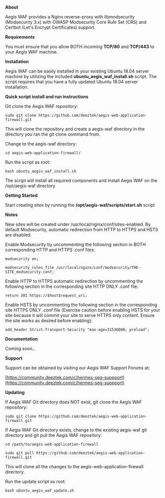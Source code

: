 **About**

Aegis WAF provides a Nginx reverse-proxy with libmodsecurity (Modsecurity 3.x) with OWASP Modsecurity Core Rule Set (CRS) and Certbot (Let's Encrypt Certificates) support.

**Requirements**

You must ensure that you allow BOTH incoming **TCP/80** and **TCP/443** to your Aegis WAF machine.

**Installation**

Aegis WAF can be easily installed in your existing Ubuntu 18.04 server machine by utilizing the included **ubuntu_aegis_waf_install.sh** script. The script requires that you have a fully updated Ubuntu 18.04 server installation.

**Quick script install and run instructions**

Git clone the Aegis WAF repository:

`sudo git clone https://github.com/deeztek/aegis-web-application-firewall.git`

This will clone the repository and create a aegis-waf directory in the directory you ran the git clone command from.

Change to the aegis-waf directory:

`cd aegis-web-application-firewall/`

Run the script as root:

`bash ubuntu_aegis_waf_install.sh`

The script will install all required components and install Aegis WAF on the /opt/aegis-waf directory

**Getting Started**

Start creating sites by running the **/opt/aegis-waf/scripts/start.sh** script

**Notes**

New sites will be created under /usr/local/nginx/conf/sites-enabled. By default Modsecurity, automatic redirection from HTTP to HTTPS  and HSTS are disabled.

Enable Modsecurity by uncommenting the following section in BOTH corresponding HTTP and HTTPS .conf files:

`modsecurity on;`

`modsecurity_rules_file /usr/local/nginx/conf/modsecurity/THE-SITE_modsecurity.conf;`


Enable HTTP to HTTPS automatic redirection by uncommenting the following section in the corresponding site HTTP ONLY .conf file:

`return 301 https://$host$request_uri;`

Enable HSTS by uncommenting the following section in the corresponding site HTTPS ONLY .conf file (Exercise caution before enabling HSTS for your site because it will commit your site to serve HTTPS only content. Ensure the site works as desired before enabling):

`add_header Strict-Transport-Security "max-age=31536000; preload";`

**Documentation**

Coming soon...

**Support**

Support can be obtained by visiting our Aegis WAF Support Forums at:

[https://community.deeztek.com/c/hermes-seg-suppport](https://community.deeztek.com/c/hermes-seg-suppport)

**Updating**

If Aegis WAF Git directory does NOT exist, git clone the Aegis WAF repository:

`sudo git clone https://github.com/deeztek/aegis-web-application-firewall.git`

If Aegis WAF Git directory exists, change to the existing aegis-waf git directory and git pull the Aegis WAF repository:

`cd /path/to/aegis-web-application-firewall`

`sudo git pull https://github.com/deeztek/aegis-web-application-firewall.git`

This will clone all the changes to the aegis-web-application-firewall directory.

Run the update script as root:

`bash ubuntu_aegis_waf_update.sh`

